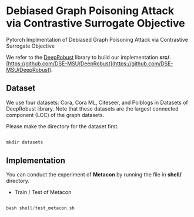 # Debiased Graph Poisoning Attack via Contrastive Surrogate Objective
Pytorch Implmentation of Debiased Graph Poisoning Attack via Contrastive Surrogate Objective

We refer to the <ins>DeepRobust</ins> library to build our implementation **src/**. [https://github.com/DSE-MSU/DeepRobust](https://github.com/DSE-MSU/DeepRobust).

## Dataset
We use four datasets: Cora, Cora ML, Citeseer, and Polblogs in Datasets of DeepRobust library.
Note that these datasets are the largest connected component (LCC) of the graph datasets. 

Please make the directory for the dataset first.

``` python  

mkdir datasets

```  

## Implementation  

You can conduct the experiment of **Metacon** by running the file in **shell/** directory.

* Train / Test of Metacon
``` python  

bash shell/test_metacon.sh  

```  



